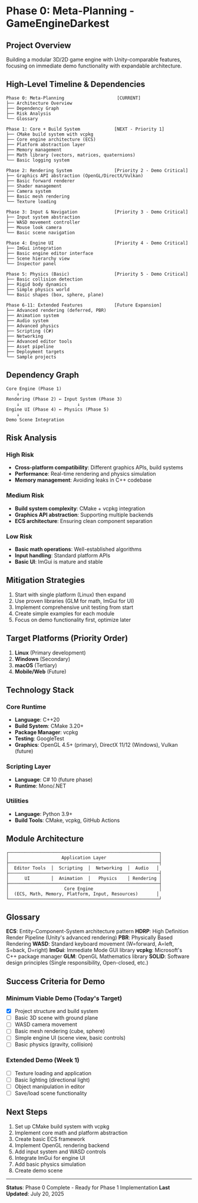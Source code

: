 # Phase 0: Meta-Planning - GameEngineDarkest

## Project Overview
Building a modular 3D/2D game engine with Unity-comparable features, focusing on immediate demo functionality with expandable architecture.

## High-Level Timeline & Dependencies

```
Phase 0: Meta-Planning                    [CURRENT]
├── Architecture Overview
├── Dependency Graph  
├── Risk Analysis
└── Glossary

Phase 1: Core + Build System             [NEXT - Priority 1]
├── CMake build system with vcpkg
├── Core engine architecture (ECS)
├── Platform abstraction layer
├── Memory management
├── Math library (vectors, matrices, quaternions)
└── Basic logging system

Phase 2: Rendering System                [Priority 2 - Demo Critical]
├── Graphics API abstraction (OpenGL/DirectX/Vulkan)
├── Basic forward renderer
├── Shader management
├── Camera system
├── Basic mesh rendering
└── Texture loading

Phase 3: Input & Navigation              [Priority 3 - Demo Critical]
├── Input system abstraction
├── WASD movement controller
├── Mouse look camera
└── Basic scene navigation

Phase 4: Engine UI                       [Priority 4 - Demo Critical]
├── ImGui integration
├── Basic engine editor interface
├── Scene hierarchy view
└── Inspector panel

Phase 5: Physics (Basic)                 [Priority 5 - Demo Critical]
├── Basic collision detection
├── Rigid body dynamics
├── Simple physics world
└── Basic shapes (box, sphere, plane)

Phase 6-11: Extended Features            [Future Expansion]
├── Advanced rendering (deferred, PBR)
├── Animation system
├── Audio system
├── Advanced physics
├── Scripting (C#)
├── Networking
├── Advanced editor tools
├── Asset pipeline
├── Deployment targets
└── Sample projects
```

## Dependency Graph

```
Core Engine (Phase 1)
    ↓
Rendering (Phase 2) ← Input System (Phase 3)
    ↓                      ↓
Engine UI (Phase 4) ← Physics (Phase 5)
    ↓
Demo Scene Integration
```

## Risk Analysis

### High Risk
- **Cross-platform compatibility**: Different graphics APIs, build systems
- **Performance**: Real-time rendering and physics simulation
- **Memory management**: Avoiding leaks in C++ codebase

### Medium Risk  
- **Build system complexity**: CMake + vcpkg integration
- **Graphics API abstraction**: Supporting multiple backends
- **ECS architecture**: Ensuring clean component separation

### Low Risk
- **Basic math operations**: Well-established algorithms
- **Input handling**: Standard platform APIs
- **Basic UI**: ImGui is mature and stable

## Mitigation Strategies
1. Start with single platform (Linux) then expand
2. Use proven libraries (GLM for math, ImGui for UI)
3. Implement comprehensive unit testing from start
4. Create simple examples for each module
5. Focus on demo functionality first, optimize later

## Target Platforms (Priority Order)
1. **Linux** (Primary development)
2. **Windows** (Secondary)
3. **macOS** (Tertiary)
4. **Mobile/Web** (Future)

## Technology Stack

### Core Runtime
- **Language**: C++20
- **Build System**: CMake 3.20+
- **Package Manager**: vcpkg
- **Testing**: GoogleTest
- **Graphics**: OpenGL 4.5+ (primary), DirectX 11/12 (Windows), Vulkan (future)

### Scripting Layer
- **Language**: C# 10 (future phase)
- **Runtime**: Mono/.NET

### Utilities
- **Language**: Python 3.9+
- **Build Tools**: CMake, vcpkg, GitHub Actions

## Module Architecture

```
┌─────────────────────────────────────────────────────────┐
│                    Application Layer                    │
├─────────────────────────────────────────────────────────┤
│  Editor Tools  │  Scripting  │  Networking  │  Audio   │
├─────────────────────────────────────────────────────────┤
│      UI        │  Animation  │   Physics    │ Rendering │
├─────────────────────────────────────────────────────────┤
│                     Core Engine                         │
│  (ECS, Math, Memory, Platform, Input, Resources)       │
└─────────────────────────────────────────────────────────┘
```

## Glossary

**ECS**: Entity-Component-System architecture pattern
**HDRP**: High Definition Render Pipeline (Unity's advanced rendering)
**PBR**: Physically Based Rendering
**WASD**: Standard keyboard movement (W=forward, A=left, S=back, D=right)
**ImGui**: Immediate Mode GUI library
**vcpkg**: Microsoft's C++ package manager
**GLM**: OpenGL Mathematics library
**SOLID**: Software design principles (Single responsibility, Open-closed, etc.)

## Success Criteria for Demo

### Minimum Viable Demo (Today's Target)
- [x] Project structure and build system
- [ ] Basic 3D scene with ground plane
- [ ] WASD camera movement
- [ ] Basic mesh rendering (cube, sphere)
- [ ] Simple engine UI (scene view, basic controls)
- [ ] Basic physics (gravity, collision)

### Extended Demo (Week 1)
- [ ] Texture loading and application
- [ ] Basic lighting (directional light)
- [ ] Object manipulation in editor
- [ ] Save/load scene functionality

## Next Steps
1. Set up CMake build system with vcpkg
2. Implement core math and platform abstraction
3. Create basic ECS framework
4. Implement OpenGL rendering backend
5. Add input system and WASD controls
6. Integrate ImGui for engine UI
7. Add basic physics simulation
8. Create demo scene

---
**Status**: Phase 0 Complete - Ready for Phase 1 Implementation
**Last Updated**: July 20, 2025

